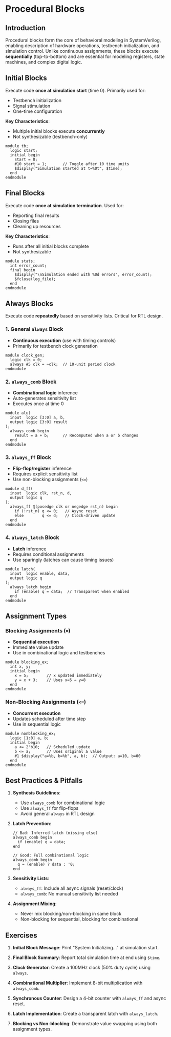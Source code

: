# Procedural Blocks

## Introduction
Procedural blocks form the core of behavioral modeling in SystemVerilog, enabling description of hardware operations, testbench initialization, and simulation control. Unlike continuous assignments, these blocks execute **sequentially** (top-to-bottom) and are essential for modeling registers, state machines, and complex digital logic.


## Initial Blocks
Execute code **once at simulation start** (time 0). Primarily used for:
- Testbench initialization
- Signal stimulation
- One-time configuration

**Key Characteristics**:
- Multiple initial blocks execute **concurrently**
- Not synthesizable (testbench-only)

```SV
module tb;
  logic start;
  initial begin
    start = 0;
    #10 start = 1;       // Toggle after 10 time units
    $display("Simulation started at t=%0t", $time);
  end
endmodule
```


## Final Blocks
Execute code **once at simulation termination**. Used for:
- Reporting final results
- Closing files
- Cleaning up resources

**Key Characteristics**:
- Runs after all initial blocks complete
- Not synthesizable

```SV
module stats;
  int error_count;
  final begin
    $display("\nSimulation ended with %0d errors", error_count);
    $fclose(log_file);
  end
endmodule
```


## Always Blocks
Execute code **repeatedly** based on sensitivity lists. Critical for RTL design.

### 1. General `always` Block
- **Continuous execution** (use with timing controls)
- Primarily for testbench clock generation

```SV
module clock_gen;
  logic clk = 0;
  always #5 clk = ~clk;  // 10-unit period clock
endmodule
```

### 2. `always_comb` Block
- **Combinational logic** inference
- Auto-generates sensitivity list
- Executes once at time 0

```SV
module alu(
  input  logic [3:0] a, b,
  output logic [3:0] result
);
  always_comb begin
    result = a + b;      // Recomputed when a or b changes
  end
endmodule
```

### 3. `always_ff` Block
- **Flip-flop/register** inference
- Requires explicit sensitivity list
- Use non-blocking assignments (`<=`)

```SV
module d_ff(
  input  logic clk, rst_n, d,
  output logic q
);
  always_ff @(posedge clk or negedge rst_n) begin
    if (!rst_n) q <= 0;   // Async reset
    else        q <= d;   // Clock-driven update
  end
endmodule
```

### 4. `always_latch` Block
- **Latch** inference
- Requires conditional assignments
- Use sparingly (latches can cause timing issues)

```SV
module latch(
  input  logic enable, data,
  output logic q
);
  always_latch begin
    if (enable) q = data;  // Transparent when enabled
  end
endmodule
```


## Assignment Types

### Blocking Assignments (`=`)
- **Sequential execution**
- Immediate value update
- Use in combinational logic and testbenches

```SV
module blocking_ex;
  int x, y;
  initial begin
    x = 5;        // x updated immediately
    y = x + 3;    // Uses x=5 → y=8
  end
endmodule
```

### Non-Blocking Assignments (`<=`)
- **Concurrent execution**
- Updates scheduled after time step
- Use in sequential logic

```SV
module nonblocking_ex;
  logic [1:0] a, b;
  initial begin
    a <= 2'b10;   // Scheduled update
    b <= a;       // Uses original a value
    #1 $display("a=%b, b=%b", a, b);  // Output: a=10, b=00
  end
endmodule
```


## Best Practices & Pitfalls

1. **Synthesis Guidelines**:
   - Use `always_comb` for combinational logic
   - Use `always_ff` for flip-flops
   - Avoid general `always` in RTL design

2. **Latch Prevention**:
   ```SV
   // Bad: Inferred latch (missing else)
   always_comb begin
     if (enable) q = data;
   end

   // Good: Full combinational logic
   always_comb begin
     q = (enable) ? data : '0;
   end
   ```

3. **Sensitivity Lists**:
   - `always_ff`: Include all async signals (reset/clock)
   - `always_comb`: No manual sensitivity list needed

4. **Assignment Mixing**:
   - Never mix blocking/non-blocking in same block
   - Non-blocking for sequential, blocking for combinational


## Exercises

1. **Initial Block Message**:
   Print "System Initializing..." at simulation start.

2. **Final Block Summary**:
   Report total simulation time at end using `$time`.

3. **Clock Generator**:
   Create a 100MHz clock (50% duty cycle) using `always`.

4. **Combinational Multiplier**:
   Implement 8-bit multiplication with `always_comb`.

5. **Synchronous Counter**:
   Design a 4-bit counter with `always_ff` and async reset.

6. **Latch Implementation**:
   Create a transparent latch with `always_latch`.

7. **Blocking vs Non-blocking**:
   Demonstrate value swapping using both assignment types.


